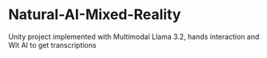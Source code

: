 # Natural-AI-Mixed-Reality
 Unity project implemented with Multimodal Llama 3.2, hands interaction and Wit AI to get transcriptions
